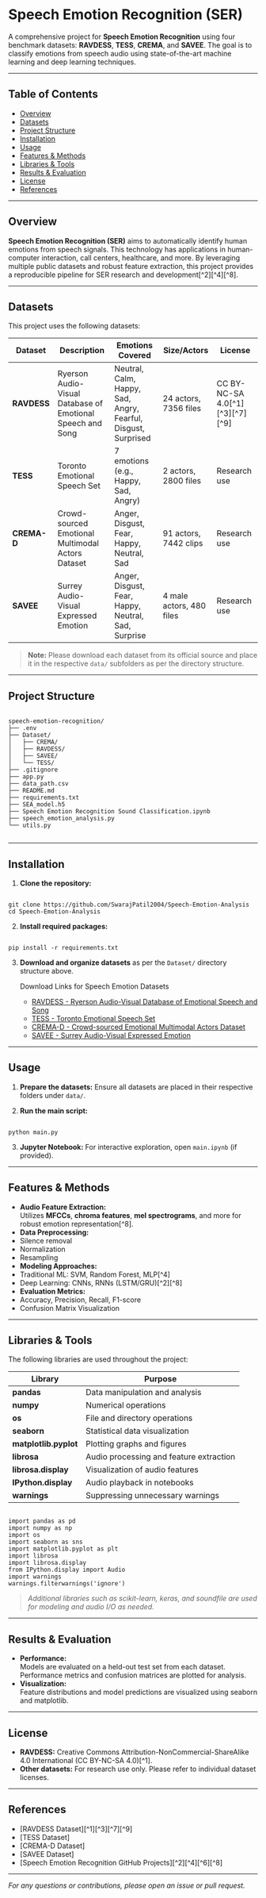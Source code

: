 # Speech Emotion Recognition (SER)

A comprehensive project for **Speech Emotion Recognition** using four benchmark datasets: **RAVDESS**, **TESS**, **CREMA**, and **SAVEE**. The goal is to classify emotions from speech audio using state-of-the-art machine learning and deep learning techniques.

---

## Table of Contents

- [Overview](#overview)
- [Datasets](#datasets)
- [Project Structure](#project-structure)
- [Installation](#installation)
- [Usage](#usage)
- [Features & Methods](#features--methods)
- [Libraries & Tools](#libraries--tools)
- [Results & Evaluation](#results--evaluation)
- [License](#license)
- [References](#references)

---

## Overview

**Speech Emotion Recognition (SER)** aims to automatically identify human emotions from speech signals. This technology has applications in human-computer interaction, call centers, healthcare, and more. By leveraging multiple public datasets and robust feature extraction, this project provides a reproducible pipeline for SER research and development[^2][^4][^8].

---

## Datasets

This project uses the following datasets:

| Dataset | Description | Emotions Covered | Size/Actors | License |
|---------|-------------|------------------|-------------|---------|
| **RAVDESS** | Ryerson Audio-Visual Database of Emotional Speech and Song | Neutral, Calm, Happy, Sad, Angry, Fearful, Disgust, Surprised | 24 actors, 7356 files | CC BY-NC-SA 4.0[^1][^3][^7][^9] |
| **TESS** | Toronto Emotional Speech Set | 7 emotions (e.g., Happy, Sad, Angry) | 2 actors, 2800 files | Research use |
| **CREMA-D** | Crowd-sourced Emotional Multimodal Actors Dataset | Anger, Disgust, Fear, Happy, Neutral, Sad | 91 actors, 7442 clips | Research use |
| **SAVEE** | Surrey Audio-Visual Expressed Emotion | Anger, Disgust, Fear, Happy, Neutral, Sad, Surprise | 4 male actors, 480 files | Research use |

> **Note:** Please download each dataset from its official source and place it in the respective `data/` subfolders as per the directory structure.

---

## Project Structure

```

speech-emotion-recognition/
├── .env
├── Dataset/
│   ├── CREMA/
│   ├── RAVDESS/
│   ├── SAVEE/
│   └── TESS/
├── .gitignore
├── app.py
├── data_path.csv
├── README.md
├── requirements.txt
├── SEA_model.h5
├── Speech Emotion Recognition Sound Classification.ipynb
├── speech_emotion_analysis.py
└── utils.py


```

---

## Installation

1. **Clone the repository:**
```

git clone https://github.com/SwarajPatil2004/Speech-Emotion-Analysis
cd Speech-Emotion-Analysis

```

2. **Install required packages:**
```

pip install -r requirements.txt

```

3. **Download and organize datasets** as per the `Dataset/` directory structure above.

    Download Links for Speech Emotion Datasets
      - [RAVDESS - Ryerson Audio-Visual Database of Emotional Speech and Song](https://www.kaggle.com/datasets/uwrfkaggler/ravdess-emotional-speech-audio)
      - [TESS - Toronto Emotional Speech Set](https://www.kaggle.com/datasets/ejlok1/toronto-emotional-speech-set-tess)
      - [CREMA-D - Crowd-sourced Emotional Multimodal Actors Dataset](https://www.kaggle.com/datasets/ejlok1/cremad)
      - [SAVEE - Surrey Audio-Visual Expressed Emotion](https://www.kaggle.com/datasets/ejlok1/savee-database)


---

## Usage

1. **Prepare the datasets:** Ensure all datasets are placed in their respective folders under `data/`.

2. **Run the main script:**
```

python main.py

```

3. **Jupyter Notebook:** For interactive exploration, open `main.ipynb` (if provided).

---

## Features & Methods

- **Audio Feature Extraction:**  
Utilizes **MFCCs**, **chroma features**, **mel spectrograms**, and more for robust emotion representation[^8].
- **Data Preprocessing:**  
- Silence removal
- Normalization
- Resampling
- **Modeling Approaches:**  
- Traditional ML: SVM, Random Forest, MLP[^4]
- Deep Learning: CNNs, RNNs (LSTM/GRU)[^2][^8]
- **Evaluation Metrics:**  
- Accuracy, Precision, Recall, F1-score
- Confusion Matrix Visualization

---

## Libraries & Tools

The following libraries are used throughout the project:

| Library             | Purpose                                 |
|---------------------|-----------------------------------------|
| **pandas**          | Data manipulation and analysis          |
| **numpy**           | Numerical operations                    |
| **os**              | File and directory operations           |
| **seaborn**         | Statistical data visualization          |
| **matplotlib.pyplot** | Plotting graphs and figures           |
| **librosa**         | Audio processing and feature extraction |
| **librosa.display** | Visualization of audio features         |
| **IPython.display** | Audio playback in notebooks             |
| **warnings**        | Suppressing unnecessary warnings        |

```

import pandas as pd
import numpy as np
import os
import seaborn as sns
import matplotlib.pyplot as plt
import librosa
import librosa.display
from IPython.display import Audio
import warnings
warnings.filterwarnings('ignore')

```

> *Additional libraries such as scikit-learn, keras, and soundfile are used for modeling and audio I/O as needed.*

---

## Results & Evaluation

- **Performance:**  
  Models are evaluated on a held-out test set from each dataset. Performance metrics and confusion matrices are plotted for analysis.
- **Visualization:**  
  Feature distributions and model predictions are visualized using seaborn and matplotlib.

---

## License

- **RAVDESS:** Creative Commons Attribution-NonCommercial-ShareAlike 4.0 International (CC BY-NC-SA 4.0)[^1].
- **Other datasets:** For research use only. Please refer to individual dataset licenses.

---

## References

- [RAVDESS Dataset][^1][^3][^7][^9]
- [TESS Dataset]
- [CREMA-D Dataset]
- [SAVEE Dataset]
- [Speech Emotion Recognition GitHub Projects][^2][^4][^6][^8]

---

*For any questions or contributions, please open an issue or pull request.*


